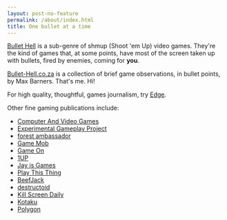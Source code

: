 ```yaml
---
layout: post-no-feature
permalink: /about/index.html
title: One bullet at a time
---
```


[Bullet Hell](http://en.wikipedia.org/wiki/Shoot_'em_up#Bullet_hell_and_niche_appeal) is a sub-genre of shmup (Shoot 'em Up) video games. They're the kind of games that, at some points, have most of the screen taken up with bullets, fired by enemies, coming for **you**.

[Bullet-Hell.co.za](http://bullet-hell.co.za/) is a collection of brief game observations, in bullet points, by Max Barners. That's me. Hi!

For high quality, thoughtful, games journalism, try [Edge](http://www.edge-online.com/).

Other fine gaming publications include:

* [Computer And Video Games](http://www.computerandvideogames.com)
* [Experimental Gameplay Project](http://experimentalgameplay.com/)
* [forest ambassador](http://forestambassador.com/)
* [Game Mob](http://gamemob.com/)
* [Game On](https://blog.mozilla.org/gameon)
* [1UP](http://www.1up.com/)
* [Jay is Games](http://jayisgames.com)
* [Play This Thing](http://playthisthing.com/)
* [BeefJack](http://beefjack.com/)
* [destructoid](http://www.destructoid.com)
* [Kill Screen Daily](http://killscreendaily.com/)
* [Kotaku](http://kotaku.com)
* [Polygon](http://www.polygon.com)
